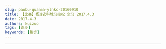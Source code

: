 ```yaml
---
slug: paobu-quanma-ylnkc-20160910
title: 【比赛】杨凌农科城马拉松 全马 2017.4.3
date: 2017-4-3
authors: kuizuo
tags: [跑步]
keywords: [跑步]
---
```

---

<!-- truncate -->
